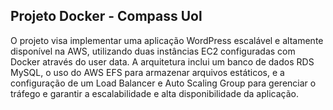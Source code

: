 ## Projeto Docker - Compass Uol

O projeto visa implementar uma aplicação WordPress escalável e altamente disponível na AWS, utilizando duas instâncias EC2 configuradas com Docker através do user data. A arquitetura inclui um banco de dados RDS MySQL, o uso do AWS EFS para armazenar arquivos estáticos, e a configuração de um Load Balancer e Auto Scaling Group para gerenciar o tráfego e garantir a escalabilidade e alta disponibilidade da aplicação.







